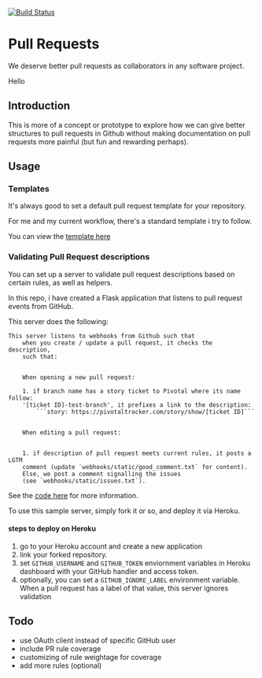 [![Build Status](https://travis-ci.org/kelvintaywl/pull_requests.svg?branch=master)](https://travis-ci.org/kelvintaywl/pull_requests)

# Pull Requests

We deserve better pull requests as collaborators in any software project.

Hello

## Introduction

This is more of a concept or prototype to explore how we can give better
structures to pull requests in Github without making documentation on pull
requests more painful (but fun and rewarding perhaps).

## Usage

### Templates

It's always good to set a default pull request template for your repository.

For me and my current workflow, there's a standard template i try to follow.

You can view the [template here](.github/PULL_REQUEST_TEMPLATE.md)

### Validating Pull Request descriptions

You can set up a server to validate pull request descriptions based on certain
rules, as well as helpers.

In this repo, i have created a Flask application that listens to pull request
events from GitHub.

This server does the following:

```
This server listens to webhooks from Github such that
    when you create / update a pull request, it checks the description,
    such that:


    When opening a new pull request:

    1. if branch name has a story ticket to Pivotal where its name follow:
    '[ticket ID]-test-branch', it prefixes a link to the description:
        ```story: https://pivotaltracker.com/story/show/[ticket ID]```


    When editing a pull request:


    1. if description of pull request meets current rules, it posts a LGTM
    comment (update `webhooks/static/good_comment.txt` for content).
    Else, we post a comment signalling the issues
    (see `webhooks/static/issues.txt`).
```

See the [code here](webhooks/server.py) for more information.

To use this sample server, simply fork it or so, and deploy it via Heroku.

#### steps to deploy on Heroku

1. go to your Heroku account and create a new application
2. link your forked repository.
3. set `GITHUB_USERNAME` and `GITHUB_TOKEN` enviornment variables in Heroku dashboard with your GitHub handler and access token.
4. optionally, you can set a `GITHUB_IGNORE_LABEL` environment variable. When a pull request has a label of that value, this server ignores validation

## Todo

- use OAuth client instead of specific GitHub user
- include PR rule coverage
- customizing of rule weightage for coverage
- add more rules (optional)
